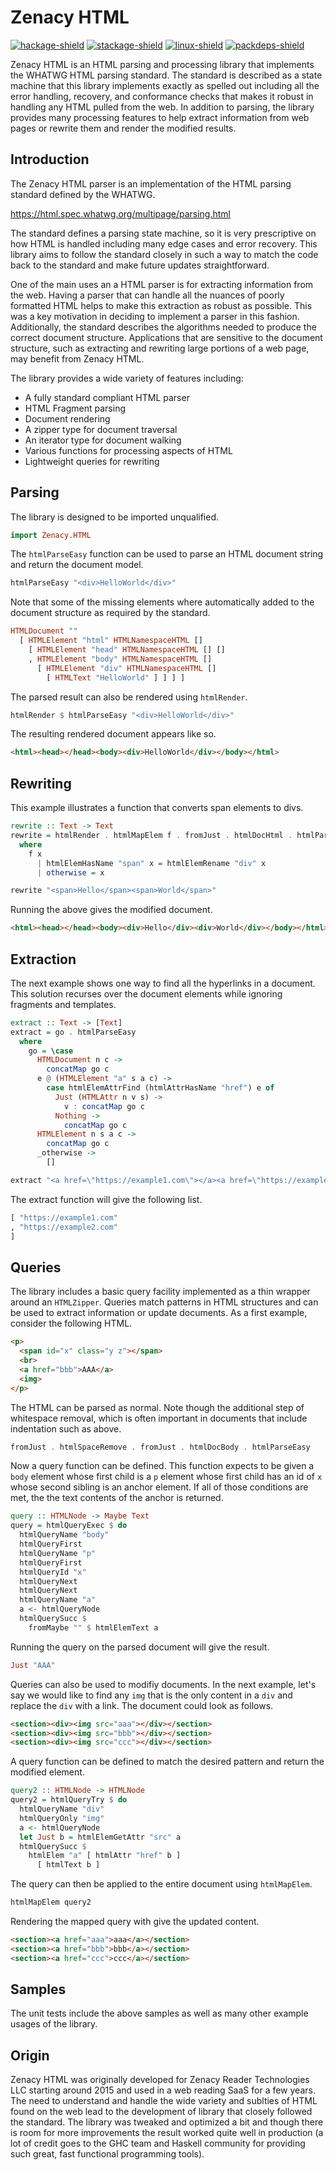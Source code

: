 # Zenacy HTML

[![hackage-shield][]][hackage-version]
[![stackage-shield][]][stackage-version]
[![linux-shield][]][linux-build]
[![packdeps-shield][]][packdeps]

Zenacy HTML is an HTML parsing and processing library that implements the
WHATWG HTML parsing standard.  The standard is described as a state machine
that this library implements exactly as spelled out including all the error
handling, recovery, and conformance checks that makes it robust in handling
any HTML pulled from the web.  In addition to parsing, the library provides
many processing features to help extract information from web pages or
rewrite them and render the modified results.

## Introduction

The Zenacy HTML parser is an implementation of the HTML parsing standard
defined by the WHATWG.

https://html.spec.whatwg.org/multipage/parsing.html

The standard defines a parsing state machine, so it is very prescriptive
on how HTML is handled including many edge cases and error recovery.
This library aims to follow the standard closely in such a way to match the
code back to the standard and make future updates straightforward.

One of the main uses an a HTML parser is for extracting information from
the web.  Having a parser that can handle all the nuances of poorly
formatted HTML helps to make this extraction as robust as possible.
This was a key motivation in deciding to implement a parser in this fashion.
Additionally, the standard describes the algorithms needed to produce the
correct document structure.  Applications that are sensitive to the
document structure, such as extracting and rewriting large portions of
a web page, may benefit from Zenacy HTML.

The library provides a wide variety of features including:

* A fully standard compliant HTML parser
* HTML Fragment parsing
* Document rendering
* A zipper type for document traversal
* An iterator type for document walking
* Various functions for processing aspects of HTML
* Lightweight queries for rewriting

## Parsing

The library is designed to be imported unqualified.

```haskell
import Zenacy.HTML
```

The `htmlParseEasy` function can be used to parse an HTML document string
and return the document model.

```haskell
htmlParseEasy "<div>HelloWorld</div>"
```

Note that some of the missing elements where automatically added to
the document structure as required by the standard.

```haskell
HTMLDocument ""
  [ HTMLElement "html" HTMLNamespaceHTML []
    [ HTMLElement "head" HTMLNamespaceHTML [] []
    , HTMLElement "body" HTMLNamespaceHTML []
      [ HTMLElement "div" HTMLNamespaceHTML []
        [ HTMLText "HelloWorld" ] ] ] ]
```

The parsed result can also be rendered using `htmlRender`.

```haskell
htmlRender $ htmlParseEasy "<div>HelloWorld</div>"
```

The resulting rendered document appears like so.

```html
<html><head></head><body><div>HelloWorld</div></body></html>
```

## Rewriting

This example illustrates a function that converts span elements to divs.

```haskell
rewrite :: Text -> Text
rewrite = htmlRender . htmlMapElem f . fromJust . htmlDocHtml . htmlParseEasy
  where
    f x
      | htmlElemHasName "span" x = htmlElemRename "div" x
      | otherwise = x

rewrite "<span>Hello</span><span>World</span>"
```

Running the above gives the modified document.

```html
<html><head></head><body><div>Hello</div><div>World</div></body></html>
```

## Extraction

The next example shows one way to find all the hyperlinks in a document.
This solution recurses over the document elements while ignoring fragments
and templates.

```haskell
extract :: Text -> [Text]
extract = go . htmlParseEasy
  where
    go = \case
      HTMLDocument n c ->
        concatMap go c
      e @ (HTMLElement "a" s a c) ->
        case htmlElemAttrFind (htmlAttrHasName "href") e of
          Just (HTMLAttr n v s) ->
            v : concatMap go c
          Nothing ->
            concatMap go c
      HTMLElement n s a c ->
        concatMap go c
      _otherwise ->
        []

extract "<a href=\"https://example1.com\"></a><a href=\"https://example2.com\"></a>"
```

The extract function will give the following list.

```haskell
[ "https://example1.com"
, "https://example2.com"
]
```

## Queries

The library includes a basic query facility implemented as a thin wrapper
around an `HTMLZipper`.  Queries match patterns in HTML structures and can
be used to extract information or update documents.  As a first example,
consider the following HTML.

```html
<p>
  <span id="x" class="y z"></span>
  <br>
  <a href="bbb">AAA</a>
  <img>
</p>
```

The HTML can be parsed as normal.  Note though the additional step of
whitespace removal, which is often important in documents that include
indentation such as above.

```haskell
fromJust . htmlSpaceRemove . fromJust . htmlDocBody . htmlParseEasy
```

Now a query function can be defined.  This function expects to be given
a `body` element whose first child is a `p` element whose first child
has an id of `x` whose second sibling is an anchor element.  If all of
those conditions are met, the the text contents of the anchor is returned.

```haskell
query :: HTMLNode -> Maybe Text
query = htmlQueryExec $ do
  htmlQueryName "body"
  htmlQueryFirst
  htmlQueryName "p"
  htmlQueryFirst
  htmlQueryId "x"
  htmlQueryNext
  htmlQueryNext
  htmlQueryName "a"
  a <- htmlQueryNode
  htmlQuerySucc $
    fromMaybe "" $ htmlElemText a
```

Running the query on the parsed document will give the result.

```haskell
Just "AAA"
```

Queries can also be used to modifiy documents.  In the next example, let's
say we would like to find any `img` that is the only content in a `div` and
replace the `div` with a link.  The document could look as follows.

```html
<section><div><img src="aaa"></div></section>
<section><div><img src="bbb"></div></section>
<section><div><img src="ccc"></div></section>
```

A query function can be defined to match the desired pattern and return the
modified element.

```haskell
query2 :: HTMLNode -> HTMLNode
query2 = htmlQueryTry $ do
  htmlQueryName "div"
  htmlQueryOnly "img"
  a <- htmlQueryNode
  let Just b = htmlElemGetAttr "src" a
  htmlQuerySucc $
    htmlElem "a" [ htmlAttr "href" b ]
      [ htmlText b ]
```

The query can then be applied to the entire document using `htmlMapElem`.

```haskell
htmlMapElem query2
```

Rendering the mapped query with give the updated content.

```html
<section><a href="aaa">aaa</a></section>
<section><a href="bbb">bbb</a></section>
<section><a href="ccc">ccc</a></section>
```

## Samples

The unit tests include the above samples as well as many other example
usages of the library.

## Origin

Zenacy HTML was originally developed for Zenacy Reader Technologies LLC
starting around 2015 and used in a web reading SaaS for a few years.
The need to understand and handle the wide variety and sublties of HTML
found on the web lead to the development of library that closely followed
the standard.  The library was tweaked and optimized a bit and though
there is room for more improvements the result worked quite well in
production (a lot of credit goes to the GHC team and Haskell community
for providing such great, fast functional programming tools).

[hackage-shield]: https://img.shields.io/hackage/v/zenacy-html.svg?label=Hackage
[hackage-version]: https://hackage.haskell.org/package/zenacy-html
[stackage-shield]: https://www.stackage.org/package/zenacy-html/badge/nightly?label=Stackage
[stackage-version]: https://www.stackage.org/package/zenacy-html
[linux-shield]: https://img.shields.io/travis/com/mlcfp/zenacy-html?label=Linux%20build
[linux-build]: https://travis-ci.org/mlcfp/zenacy-html
[packdeps-shield]: https://img.shields.io/hackage-deps/v/zenacy-html.svg?maxAge=3600
[packdeps]: http://packdeps.haskellers.com/feed?needle=zenacy-html

